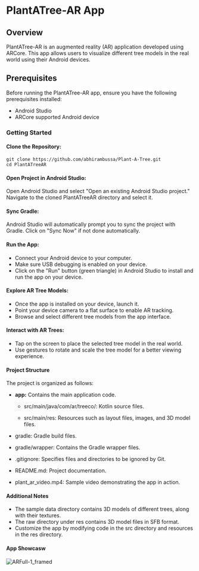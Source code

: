 # PlantATree-AR App

## Overview

PlantATree-AR is an augmented reality (AR) application developed using ARCore. This app allows users to visualize different tree models in the real world using their Android devices.

## Prerequisites

Before running the PlantATree-AR app, ensure you have the following prerequisites installed:

* Android Studio
* ARCore supported Android device

### Getting Started

#### Clone the Repository:

```
git clone https://github.com/abhirambussa/Plant-A-Tree.git
cd PlantATreeAR
```

#### Open Project in Android Studio:

Open Android Studio and select "Open an existing Android Studio project." Navigate to the cloned PlantATreeAR directory and select it.

#### Sync Gradle:

Android Studio will automatically prompt you to sync the project with Gradle. Click on "Sync Now" if not done automatically.

#### Run the App:

* Connect your Android device to your computer.
* Make sure USB debugging is enabled on your device.
* Click on the "Run" button (green triangle) in Android Studio to install and run the app on your device.

#### Explore AR Tree Models:

* Once the app is installed on your device, launch it.
* Point your device camera to a flat surface to enable AR tracking.
* Browse and select different tree models from the app interface.

#### Interact with AR Trees:

* Tap on the screen to place the selected tree model in the real world.
* Use gestures to rotate and scale the tree model for a better viewing experience.

#### Project Structure
The project is organized as follows:

* **app:** Contains the main application code.
    * src/main/java/com/ar/treeco/: Kotlin source files.

    * src/main/res: Resources such as layout files, images, and 3D model files.

* gradle: Gradle build files.
* gradle/wrapper: Contains the Gradle wrapper files.

* .gitignore: Specifies files and directories to be ignored by Git.

* README.md: Project documentation.
* plant_ar_video.mp4: Sample video demonstrating the app in action.

#### Additional Notes

* The sample data directory contains 3D models of different trees, along with their textures.
* The raw directory under res contains 3D model files in SFB format.
* Customize the app by modifying code in the src directory and resources in the res directory.

#### App Showcasw
![ARFull-1_framed](https://github.com/abhirambussa/Plant-A-Tree/assets/121299178/9ad6bdb0-11d2-4cf5-864c-6e5b2dfe8c32)

